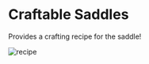 # Craftable Saddles
Provides a crafting recipe for the saddle!

![recipe](https://github.com/user-attachments/assets/2aed33ef-785b-4c16-94dd-d9263443c316)
